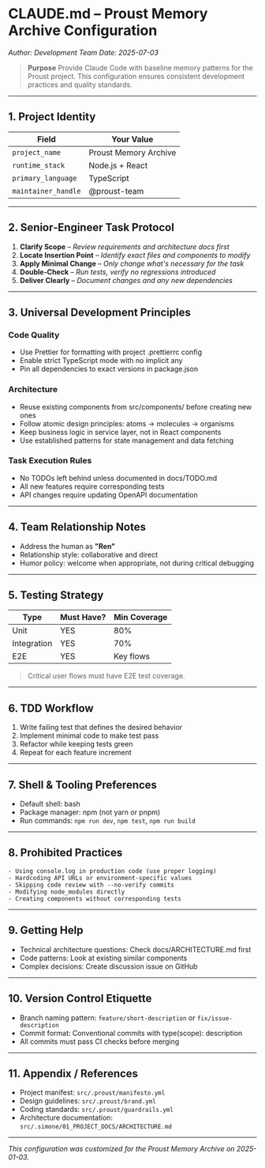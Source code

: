 # CLAUDE.md – Proust Memory Archive Configuration

_Author: Development Team_
 _Date: 2025-07-03_

> **Purpose**
> Provide Claude Code with baseline memory patterns for the Proust project.
> This configuration ensures consistent development practices and quality standards.

---

## 1. Project Identity
| Field               | Your Value                        |
| ------------------- | --------------------------------- |
| `project_name`      | Proust Memory Archive             |
| `runtime_stack`     | Node.js + React                  |
| `primary_language`  | TypeScript                        |
| `maintainer_handle` | @proust-team                      |

---

## 2. Senior‑Engineer Task Protocol

1. **Clarify Scope** – _Review requirements and architecture docs first_
2. **Locate Insertion Point** – _Identify exact files and components to modify_
3. **Apply Minimal Change** – _Only change what's necessary for the task_
4. **Double‑Check** – _Run tests, verify no regressions introduced_
5. **Deliver Clearly** – _Document changes and any new dependencies_

---

## 3. Universal Development Principles

### Code Quality
- Use Prettier for formatting with project .prettierrc config
- Enable strict TypeScript mode with no implicit any
- Pin all dependencies to exact versions in package.json

### Architecture
- Reuse existing components from src/components/ before creating new ones
- Follow atomic design principles: atoms → molecules → organisms
- Keep business logic in service layer, not in React components
- Use established patterns for state management and data fetching

### Task Execution Rules
- No TODOs left behind unless documented in docs/TODO.md
- All new features require corresponding tests
- API changes require updating OpenAPI documentation

---

## 4. Team Relationship Notes

- Address the human as **"Ren"**
- Relationship style: collaborative and direct
- Humor policy: welcome when appropriate, not during critical debugging

---

## 5. Testing Strategy
| Type        | Must Have? | Min Coverage |
| ----------- | ---------- | ------------ |
| Unit        | YES        | 80%          |
| Integration | YES        | 70%          |
| E2E         | YES        | Key flows    |

> Critical user flows must have E2E test coverage.

---

## 6. TDD Workflow
1. Write failing test that defines the desired behavior
2. Implement minimal code to make test pass
3. Refactor while keeping tests green
4. Repeat for each feature increment

---

## 7. Shell & Tooling Preferences
- Default shell: bash
- Package manager: npm (not yarn or pnpm)
- Run commands: `npm run dev`, `npm test`, `npm run build`

---

## 8. Prohibited Practices

```
- Using console.log in production code (use proper logging)
- Hardcoding API URLs or environment-specific values
- Skipping code review with --no-verify commits
- Modifying node_modules directly
- Creating components without corresponding tests
```

---

## 9. Getting Help
- Technical architecture questions: Check docs/ARCHITECTURE.md first
- Code patterns: Look at existing similar components
- Complex decisions: Create discussion issue on GitHub

---

## 10. Version Control Etiquette
- Branch naming pattern: `feature/short-description` or `fix/issue-description`
- Commit format: Conventional commits with type(scope): description
- All commits must pass CI checks before merging

---

## 11. Appendix / References
- Project manifest: `src/.proust/manifesto.yml`
- Design guidelines: `src/.proust/brand.yml`
- Coding standards: `src/.proust/guardrails.yml`
- Architecture documentation: `src/.simone/01_PROJECT_DOCS/ARCHITECTURE.md`

---

_This configuration was customized for the Proust Memory Archive on 2025-01-03._